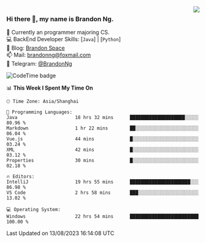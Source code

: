 <img  align="right" src="https://github-readme-stats-brandon0824.vercel.app/api/top-langs/?username=brandon0824&layout=compact">

### Hi there 👋, my name is Brandon Ng.

🌱 Currently an programmer majoring CS.  
💻 BackEnd Developer Skills: [`Java`] | [`Python`]  
📝 Blog: [Brandon Space](https://brandonng.tech)  
📫 Mail: brandonng@foxmail.com  
📰 Telegram: [@BrandonNg](https://t.me/BrandonNg24)  

![CodeTime badge](https://img.shields.io/endpoint?style=flat-square&url=https%3A%2F%2Fapi.codetime.dev%2Fshield%3Fid%3D128%26project%3D%26in%3D604800000)

<!--START_SECTION:waka-->
📊 **This Week I Spent My Time On** 

```text
🕑︎ Time Zone: Asia/Shanghai

💬 Programming Languages: 
Java                     18 hrs 32 mins      ████████████████████░░░░░   80.96 % 
Markdown                 1 hr 22 mins        ██░░░░░░░░░░░░░░░░░░░░░░░   06.04 % 
Vue.js                   44 mins             █░░░░░░░░░░░░░░░░░░░░░░░░   03.24 % 
XML                      42 mins             █░░░░░░░░░░░░░░░░░░░░░░░░   03.12 % 
Properties               30 mins             █░░░░░░░░░░░░░░░░░░░░░░░░   02.18 % 

🔥 Editors: 
IntelliJ                 19 hrs 55 mins      ██████████████████████░░░   86.98 % 
VS Code                  2 hrs 58 mins       ███░░░░░░░░░░░░░░░░░░░░░░   13.02 % 

💻 Operating System: 
Windows                  22 hrs 54 mins      █████████████████████████   100.00 % 
```


 Last Updated on 13/08/2023 16:14:08 UTC
<!--END_SECTION:waka-->
